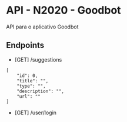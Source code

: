# API - N2020 - Goodbot

API para o aplicativo Goodbot

## Endpoints

- [GET] /suggestions

```
[
    "id": 0,
    "title": "",
    "type": "",
    "description": "",
    "url": ""
]
```

- [GET] /user/login

